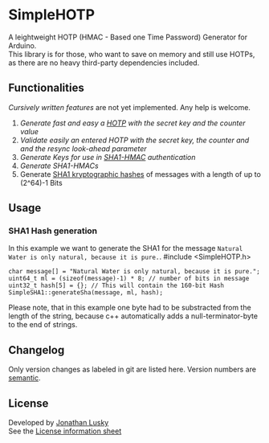 # SimpleHOTP
A leightweight HOTP (HMAC - Based one Time Password) Generator for Arduino.  
This library is for those, who want to save on memory and still use HOTPs, as there are no heavy
third-party dependencies included.

## Functionalities
*Cursively written features* are not yet implemented. Any help is welcome.
1. *Generate fast and easy a [HOTP](https://tools.ietf.org/html/rfc4226 "RFC 4226")
with the secret key and the counter value*
2. *Validate easily an entered HOTP with the secret key, the counter and
and the resync look-ahead parameter*
3. *Generate Keys for use in [SHA1-HMAC](https://tools.ietf.org/html/rfc2104 "RFC 2104")
authentication*
4. *Generate SHA1-HMACs*
5. Generate [SHA1 kryptographic hashes](https://tools.ietf.org/html/rfc3174 "RFC 3174")
of messages with a length of up to (2^64)-1 Bits

## Usage
### SHA1 Hash generation
In this example we want to generate the SHA1 for the message
`Natural Water is only natural, because it is pure.`.
    #include <SimpleHOTP.h>
	
    char message[] = "Natural Water is only natural, because it is pure.";
    uint64_t ml = (sizeof(message)-1) * 8; // number of bits in message
    uint32_t hash[5] = {}; // This will contain the 160-bit Hash
    SimpleSHA1::generateSha(message, ml, hash);
Please note, that in this example one byte had to be substracted from the length of the string, because
c++ automatically adds a null-terminator-byte to the end of strings.

## Changelog
Only version changes as labeled in git are listed here.
Version numbers are [semantic](https://semver.org/ "Semantic Versioning").

## License
Developed by [Jonathan Lusky](https://jlus.de "Private website")  
See the [License information sheet](LICENSE "LICENSE")